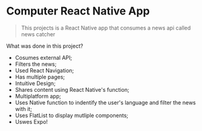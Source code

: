 # Computer React Native App

> This projects is a React Native app that consumes a news api called news catcher

What was done in this project?
 - Cosumes external API;
 - Filters the news;
 - Used React Navigation;
 - Has multiple pages;
 - Intuitive Design;
 - Shares content using React Native's function;
 - Multiplatform app;
 - Uses Native function to indentify the user's language and filter the news with it;
 - Uses FlatList to display mutliple components;
 - Uswes Expo!










